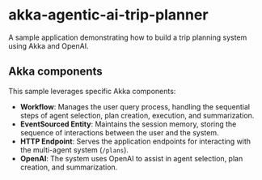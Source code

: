 # akka-agentic-ai-trip-planner
A sample application demonstrating how to build a trip planning system using Akka and OpenAI.

## Akka components

This sample leverages specific Akka components:

- **Workflow**: Manages the user query process, handling the sequential steps of agent selection, plan creation, execution, and summarization.
- **EventSourced Entity**: Maintains the session memory, storing the sequence of interactions between the user and the system.
- **HTTP Endpoint**: Serves the application endpoints for interacting with the multi-agent system (`/plans`).
- **OpenAI**: The system uses OpenAI to assist in agent selection, plan creation, and summarization.
